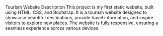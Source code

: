 Tourism Website
Description
This project is my first static website, built using HTML, CSS, and Bootstrap. It is a tourism website designed to showcase beautiful destinations, provide travel information, and inspire visitors to explore new places. The website is fully responsive, ensuring a seamless experience across various devices.
